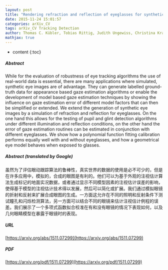 ```yaml
---
layout: post
title: "Rendering refraction and reflection of eyeglasses for synthetic eye tracker images"
date: 2015-11-24 15:01:57
categories: arXiv_CV
tags: arXiv_CV Tracking Detection
author: Thomas C. Kübler, Tobias Rittig, Judith Ungewiss, Christina Krauss, Enkelejda Kasneci
mathjax: true
---
```


* content
{:toc}

##### Abstract
While for the evaluation of robustness of eye tracking algorithms the use of real-world data is essential, there are many applications where simulated, synthetic eye images are of advantage. They can generate labelled ground-truth data for appearance based gaze estimation algorithms or enable the development of model based gaze estimation techniques by showing the influence on gaze estimation error of different model factors that can then be simplified or extended. We extend the generation of synthetic eye images by a simulation of refraction and reflection for eyeglasses. On the one hand this allows for the testing of pupil and glint detection algorithms under different illumination and reflection conditions, on the other hand the error of gaze estimation routines can be estimated in conjunction with different eyeglasses. We show how a polynomial function fitting calibration performs equally well with and without eyeglasses, and how a geometrical eye model behaves when exposed to glasses.

##### Abstract (translated by Google)
虽然为了评估眼动跟踪算法的鲁棒性，真实世界的数据的使用是必不可少的，但是在许多应用中，模拟的，合成的眼图是有利的。他们可以为基于外观的注视估计算法生成标记的地面实况数据，或者通过显示不同模型因素的注视估计误差的影响，使得基于模型的注视估计技术得以发展，然后可以简化或扩展。我们通过模拟眼镜的折射和反射来扩展合成眼图的生成。一方面这允许在不同的照明和反射条件下测试瞳孔和闪烁检测算法，另一方面可以结合不同的眼镜来估计注视估计例程的误差。我们展示了一个多项式函数拟合校准在有和没有眼镜的情况下表现如何，以及几何眼睛模型在暴露于眼镜时的表现。

##### URL
[https://arxiv.org/abs/1511.07299](https://arxiv.org/abs/1511.07299)

##### PDF
[https://arxiv.org/pdf/1511.07299](https://arxiv.org/pdf/1511.07299)

